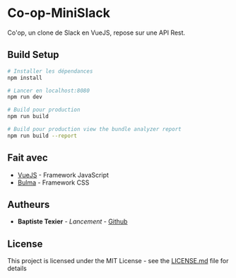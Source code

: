 # Co-op-MiniSlack

 Co'op, un clone de Slack en VueJS, repose sur une API Rest.

## Build Setup

``` bash
# Installer les dépendances
npm install

# Lancer en localhost:8080
npm run dev

# Build pour production
npm run build

# Build pour production view the bundle analyzer report
npm run build --report
```


## Fait avec

* [VueJS](https://vuejs.org/) - Framework JavaScript
* [Bulma](https://bulma.io/) - Framework CSS

## Autheurs

* **Baptiste Texier** - *Lancement* - [Github](https://github.com/texier54)

## License

This project is licensed under the MIT License - see the [LICENSE.md](LICENSE.md) file for details

